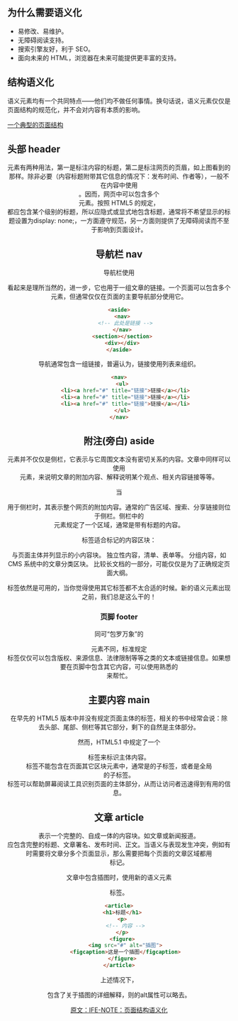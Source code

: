 ## 为什么需要语义化
- 易修改、易维护。
- 无障碍阅读支持。
- 搜索引擎友好，利于 SEO。
- 面向未来的 HTML，浏览器在未来可能提供更丰富的支持。


## 结构语义化

语义元素均有一个共同特点——他们均不做任何事情。换句话说，语义元素仅仅是页面结构的规范化，并不会对内容有本质的影响。

[一个典型的页面结构](./images/page.png)

## 头部 header

<header>元素有两种用法，第一是标注内容的标题，第二是标注网页的页眉，如上图看到的那样。除非必要（内容标题附带其它信息的情况下：发布时间、作者等），一般不在内容中使用<header>。因而，网页中可以包含多个<header>元素。按照 HTML5 的规定，<header>都应包含某个级别的标题，所以应隐式或显式地包含标题，通常将不希望显示的标题设置为display: none;，一方面遵守规范，另一方面则提供了无障碍阅读而不至于影响到页面设计。

## 导航栏 nav

导航栏使用<nav>看起来是理所当然的，进一步，它也用于一组文章的链接。一个页面可以包含多个<nav>元素，但通常仅仅在页面的主要导航部分使用它。

```html
<aside>
  <nav>
    <!-- 此处是链接 -->
  </nav>
  <section></section>
  <div></div>
</aside>
```

导航通常包含一组链接，普遍认为，链接使用列表来组织。

```html
<nav>
  <ul>
    <li><a href="#" title="链接">链接</a></li>
    <li><a href="#" title="链接">链接</a></li>
    <li><a href="#" title="链接">链接</a></li>
  </ul>
</nav>
```

## 附注(旁白) aside

<aside>元素并不仅仅是侧栏，它表示与它周围文本没有密切关系的内容。文章中同样可以使用<aside>元素，来说明文章的附加内容、解释说明某个观点、相关内容链接等等。

当<aside>用于侧栏时，其表示整个网页的附加内容。通常的广告区域、搜索、分享链接则位于侧栏。侧栏中的<section>元素规定了一个区域，通常是带有标题的内容。

<section>标签适合标记的内容区块：

与页面主体并列显示的小内容块。
独立性内容，清单、表单等。
分组内容，如 CMS 系统中的文章分类区块。
比较长文档的一部分，可能仅仅是为了正确规定页面大纲。
<div>标签依然是可用的，当你觉得使用其它标签都不太合适的时候。新的语义元素出现之前，我们总是这么干的！

### 页脚 footer

同可“包罗万象”的<header>元素不同，标准规定<footer>标签仅仅可以包含版权、来源信息、法律限制等等之类的文本或链接信息。如果想要在页脚中包含其它内容，可以使用熟悉的<div>来帮忙。

## 主要内容 main

在早先的 HTML5 版本中并没有规定页面主体的标签，相关的书中经常会说：除去头部、尾部、侧栏等其它部分，剩下的自然是主体部分。

然而，HTML5.1 中规定了一个<main>标签来标识主体内容。<main>标签不能包含在页面其它区块元素中，通常是<body>的子标签，或者是全局<div>的子标签。<main>标签可以帮助屏幕阅读工具识别页面的主体部分，从而让访问者迅速得到有用的信息。

## 文章 article

<article>表示一个完整的、自成一体的内容块。如文章或新闻报道。<article>应包含完整的标题、文章署名、发布时间、正文。当语义与表现发生冲突，例如有时需要将文章分多个页面显示，那么需要把每个页面的文章区域都用<article>标记。

文章中包含插图时，使用新的语义元素<figure>标签。

```html
<article>
  <h1>标题</h1>
  <p>
    <!-- 内容 -->
  </p>
  <figure>
    <img src="#" alt="插图">
    <figcaption>这是一个插图</figcaption>
  </figure>
</article>
```

上述情况下，<figcaption>包含了关于插图的详细解释，则<img>的alt属性可以略去。


[原文：IFE-NOTE：页面结构语义化](https://rainylog.com/post/ife-note-1/)

